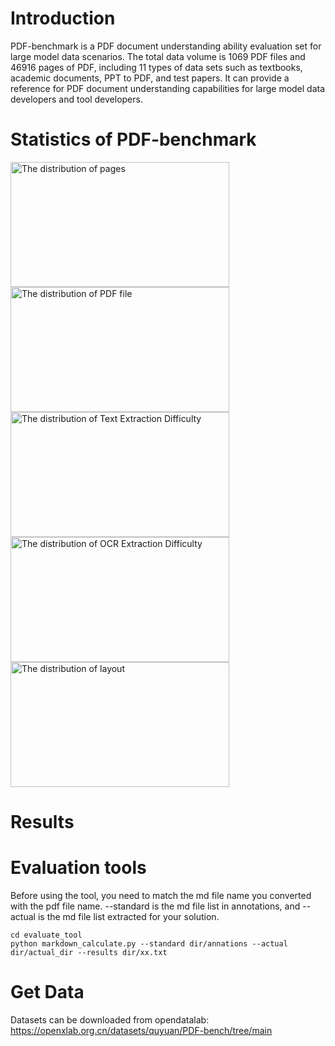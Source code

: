 # Introduction
   PDF-benchmark is a PDF document understanding ability evaluation set for large model data scenarios. The total data volume is 1069 PDF files and 46916 pages of PDF, including 11 types of data sets such as textbooks, academic documents, PPT to PDF, and test papers. It can provide a reference for PDF document understanding capabilities for large model data developers and tool developers.

# Statistics of PDF-benchmark

<img src="https://github.com/quyuan01/pdf-extract-bench/assets/102640628/00f73084-2562-427b-afb4-4b54749dd60c" width="350" height="200" alt="The distribution of pages">  

<img src="https://github.com/quyuan01/pdf-extract-bench/assets/102640628/437fd66b-d2a0-47cb-9baf-58fbafa4591d" width="350" height="200" alt="The distribution of PDF file">  

<img src="https://github.com/quyuan01/pdf-extract-bench/assets/102640628/2aa4c6bd-bd31-48e2-8c02-6e03b50d63a9" width="350" height="200" alt="The distribution of Text Extraction Difficulty">  

<img src="https://github.com/quyuan01/pdf-extract-bench/assets/102640628/cbf7c4d8-1bfb-4541-9deb-52f485f86f35" width="350" height="200" alt="The distribution of OCR Extraction Difficulty">  

<img src="https://github.com/quyuan01/pdf-extract-bench/assets/102640628/faa35a3a-0f68-4ed8-bd5c-fe8105a20125" width="350" height="200" alt="The distribution of layout">  



# Results


# Evaluation tools
 Before using the tool, you need to match the md file name you converted with the pdf file name. --standard is the md file list in annotations, and --actual is the md file list extracted for your solution.

```
cd evaluate_tool
python markdown_calculate.py --standard dir/annations --actual dir/actual_dir --results dir/xx.txt
```


# Get Data
Datasets can be downloaded from opendatalab: https://openxlab.org.cn/datasets/quyuan/PDF-bench/tree/main
